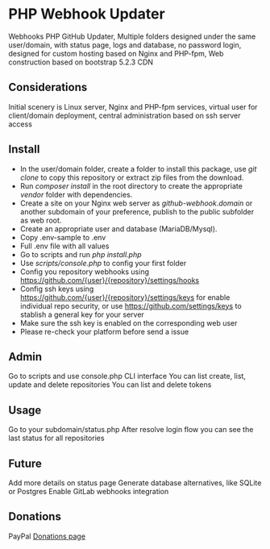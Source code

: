 # PHP Webhook Updater

Webhooks PHP GitHub Updater,
Multiple folders designed under the same user/domain,
with status page, logs and database, no password login,
designed for custom hosting based on Nginx and PHP-fpm,
Web construction based on bootstrap 5.2.3 CDN

## Considerations

Initial scenery is Linux server, Nginx and PHP-fpm services, virtual user for client/domain deployment, central administration based on ssh server access

## Install

- In the user/domain folder, create a folder to install this package,
use *git clone* to copy this repository or extract zip files from the download.
- Run *composer install* in the root directory to create the appropriate *vendor* folder with dependencies.
- Create a site on your Nginx web server as *github-webhook.domain*
or another subdomain of your preference,
publish to the public subfolder as web root.
- Create an appropriate user and database (MariaDB/Mysql).
- Copy .env-sample to .env
- Full .env file with all values
- Go to scripts and run *php install.php*
- Use *scripts/console.php* to config your first folder
- Config you repository webhooks using https://github.com/{user}/{repository}/settings/hooks
- Config ssh keys using https://github.com/{user}/{repository}/settings/keys for enable individual repo security, or use https://github.com/settings/keys to stablish a general key for your server
- Make sure the ssh key is enabled on the corresponding web user
- Please re-check your platform before send a issue

## Admin

Go to scripts and use console.php CLI interface
You can list create, list, update and delete repositories
You can list and delete tokens

## Usage

Go to your subdomain/status.php
After resolve login flow you can see the last status for all repositories

## Future

Add more details on status page
Generate database alternatives, like SQLite or Postgres
Enable GitLab webhooks integration

## Donations

PayPal [Donations page](https://www.paypal.com/donate/?business=GJS2KEGB5XG76&no_recurring=0&item_name=El+c%C3%B3digo+siempre+puede+mejorar%2C+es+un+trabajo+constante%2C+por+eso+siempre+agradecer%C3%A9+tu+apoyo+de+coraz%C3%B3n&currency_code=USD)
